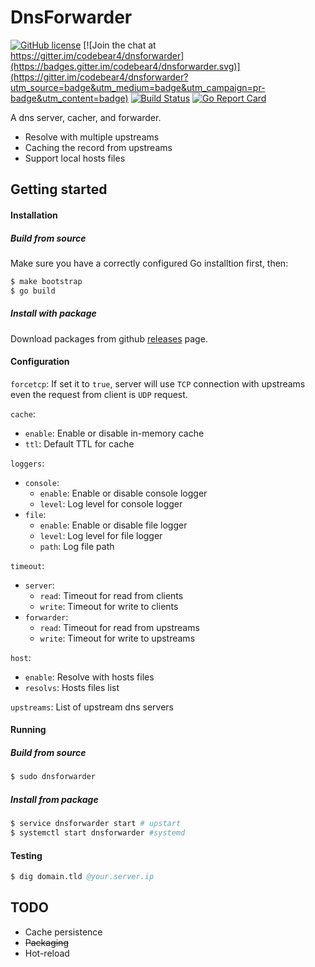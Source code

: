 # DnsForwarder

[![GitHub license](https://img.shields.io/badge/license-MIT-blue.svg)](https://raw.githubusercontent.com/codebear4/dnsforwarder/master/LICENSE)
[![Join the chat at https://gitter.im/codebear4/dnsforwarder](https://badges.gitter.im/codebear4/dnsforwarder.svg)](https://gitter.im/codebear4/dnsforwarder?utm_source=badge&utm_medium=badge&utm_campaign=pr-badge&utm_content=badge)
[![Build Status](https://semaphoreci.com/api/v1/codebear4/dnsforwarder/branches/master/shields_badge.svg)](https://semaphoreci.com/codebear4/dnsforwarder)
[![Go Report Card](https://goreportcard.com/badge/github.com/codebear4/dnsforwarder)](https://goreportcard.com/report/github.com/codebear4/dnsforwarder)

A dns server, cacher, and forwarder.
* Resolve with multiple upstreams
* Caching the record from upstreams
* Support local hosts files

## Getting started
#### Installation
##### Build from source
Make sure you have a correctly configured Go installtion first, then:
```s
$ make bootstrap
$ go build
```

##### Install with package
Download packages from github [releases](https://github.com/codebear4/dnsforwarder/releases) page.

#### Configuration
`forcetcp`: If set it to `true`, server will use `TCP` connection with upstreams even the request from      client is `UDP` request.

`cache`:
* `enable`: Enable or disable in-memory cache
* `ttl`: Default TTL for cache

`loggers`:
* `console`:
    * `enable`: Enable or disable console logger
    * `level`: Log level for console logger
* `file`:
    * `enable`: Enable or disable file logger
    * `level`: Log level for file logger
    * `path`: Log file path

`timeout`:
* `server`:
    * `read`: Timeout for read from clients
    * `write`: Timeout for write to clients
* `forwarder`:
    * `read`: Timeout for read from upstreams
    * `write`: Timeout for write to upstreams

`host`:
* `enable`: Resolve with hosts files
* `resolvs`: Hosts files list

`upstreams`: List of upstream dns servers

#### Running

##### Build from source
```s
$ sudo dnsforwarder
```

##### Install from package
```s
$ service dnsforwarder start # upstart
$ systemctl start dnsforwarder #systemd
```

#### Testing
```s
$ dig domain.tld @your.server.ip
```

## TODO
* Cache persistence
* ~~Packaging~~
* Hot-reload

